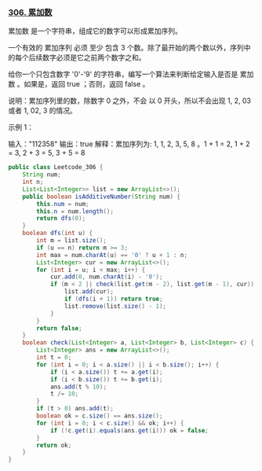 ### [306. 累加数](https://leetcode-cn.com/problems/additive-number/)

累加数 是一个字符串，组成它的数字可以形成累加序列。

一个有效的 累加序列 必须 至少 包含 3 个数。除了最开始的两个数以外，序列中的每个后续数字必须是它之前两个数字之和。

给你一个只包含数字 '0'-'9' 的字符串，编写一个算法来判断给定输入是否是 累加数 。如果是，返回 true ；否则，返回 false 。

说明：累加序列里的数，除数字 0 之外，不会 以 0 开头，所以不会出现 1, 2, 03 或者 1, 02, 3 的情况。

示例 1：

输入："112358"
输出：true 
解释：累加序列为: 1, 1, 2, 3, 5, 8 。1 + 1 = 2, 1 + 2 = 3, 2 + 3 = 5, 3 + 5 = 8

```java
public class Leetcode_306 {
    String num;
    int n;
    List<List<Integer>> list = new ArrayList<>();
    public boolean isAdditiveNumber(String num) {
        this.num = num;
        this.n = num.length();
        return dfs(0);
    }
    boolean dfs(int u) {
        int m = list.size();
        if (u == n) return m >= 3;
        int max = num.charAt(u) == '0' ? u + 1 : n;
        List<Integer> cur = new ArrayList<>();
        for (int i = u; i < max; i++) {
            cur.add(0, num.charAt(i) - '0');
            if (m < 2 || check(list.get(m - 2), list.get(m - 1), cur)) {
                list.add(cur);
                if (dfs(i + 1)) return true;
                list.remove(list.size() - 1);
            }
        }
        return false;
    }
    boolean check(List<Integer> a, List<Integer> b, List<Integer> c) {
        List<Integer> ans = new ArrayList<>();
        int t = 0;
        for (int i = 0; i < a.size() || i < b.size(); i++) {
            if (i < a.size()) t += a.get(i);
            if (i < b.size()) t += b.get(i);
            ans.add(t % 10);
            t /= 10;
        }
        if (t > 0) ans.add(t);
        boolean ok = c.size() == ans.size();
        for (int i = 0; i < c.size() && ok; i++) {
            if (!c.get(i).equals(ans.get(i))) ok = false;
        }
        return ok;
    }
}
```

